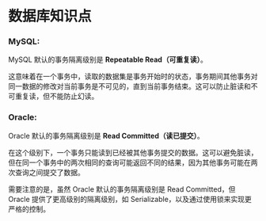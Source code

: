 # 数据库知识点





### MySQL:

MySQL 默认的事务隔离级别是 **Repeatable Read（可重复读）**。

这意味着在一个事务中，读取的数据集是事务开始时的状态，事务期间其他事务对同一数据的修改对当前事务是不可见的，直到当前事务结束。这可以防止脏读和不可重复读，但不能防止幻读。

### Oracle:

Oracle 默认的事务隔离级别是 **Read Committed（读已提交）**。

在这个级别下，一个事务只能读到已经被其他事务提交的数据。这可以避免脏读，但在同一个事务中的两次相同的查询可能返回不同的结果，因为其他事务可能在两次查询之间提交了数据。

需要注意的是，虽然 Oracle 默认的事务隔离级别是 Read Committed，但 Oracle 提供了更高级别的隔离级别，如 Serializable，以及通过使用锁来实现更严格的控制。